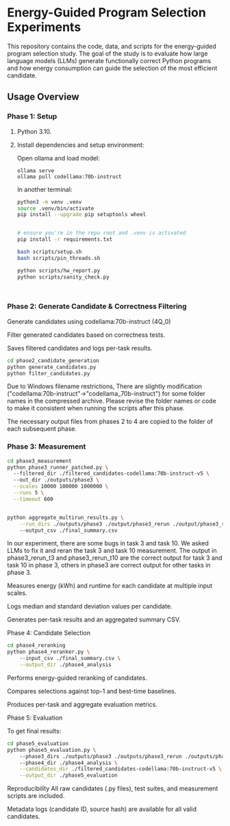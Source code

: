 # Energy-Guided Program Selection Experiments

This repository contains the code, data, and scripts for the energy-guided program selection study. The goal of the study is to evaluate how large language models (LLMs) generate functionally correct Python programs and how energy consumption can guide the selection of the most efficient candidate.

## Usage Overview

### Phase 1: Setup

1. Python 3.10.

2. Install dependencies and setup environment:

   Open ollama and load model:

   ```
   ollama serve
   ollama pull codellama:70b-instruct
   ```

   In another terminal:

   ```bash
   python3 -m venv .venv
   source .venv/bin/activate
   pip install --upgrade pip setuptools wheel
   
   
   # ensure you're in the repo root and .venv is activated
   pip install -r requirements.txt
   
   bash scripts/setup.sh
   bash scripts/pin_threads.sh
   
   python scripts/hw_report.py
   python scripts/sanity_check.py
   



### Phase 2: Generate Candidate & Correctness Filtering

Generate candidates using codellama:70b-instruct (4Q_0)

Filter generated candidates based on correctness tests.

Saves filtered candidates and logs per-task results.

```bash
cd phase2_candidate_generation
python generate_candidates.py
python filter_candidates.py
```

Due to Windows filename restrictions, There are slightly modification ("codellama:70b-instruct"->"codellama_70b-instruct") for some folder names in the compressed archive. Please revise the folder names or code to make it consistent when running the scripts after this phase.

The necessary output files from phases 2 to 4 are copied to the folder of each subsequent phase.

### Phase 3: Measurement

```bash
cd phase3_measurement
python phase3_runner_patched.py \     
  --filtered_dir ./filtered_candidates-codellama:70b-instruct-v5 \               
  --out_dir ./outputs/phase3 \
  --scales 10000 100000 1000000 \
  --runs 5 \
  --timeout 600


python aggregate_multirun_results.py \
    --run_dirs ./outputs/phase3 ./output/phase3_rerun ./output/phase3_rerun_t10 \ #If rerun some specific tasks, add all output path from last step to --run_dirs.
    --output_csv ./final_summary.csv    


```

In our experiment, there are some bugs in task 3 and task 10. We asked LLMs to fix it and reran the task 3 and task 10 measurement.
The output in phase3_rerun_t3 and phase3_rerun_t10 are the correct output for task 3 and task 10 in phase 3, others in phase3 are correct output for other tasks in phase 3.

Measures energy (kWh) and runtime for each candidate at multiple input scales.

Logs median and standard deviation values per candidate.

Generates per-task results and an aggregated summary CSV.

Phase 4: Candidate Selection

```bash
cd phase4_reranking 
python phase4_reranker.py \           
    --input_csv ./final_summary.csv \
    --output_dir ./phase4_analysis
```

Performs energy-guided reranking of candidates.

Compares selections against top-1 and best-time baselines.

Produces per-task and aggregate evaluation metrics.

Phase 5: Evaluation

To get final results:

```bash
cd phase5_evaluation 
python phase5_evaluation.py \         
    --phase3_dirs ./outputs/phase3 ./outputs/phase3_rerun ./outputs/phase3_rerun_t10 \ #If rerun some specific tasks, add all output path from last step to --phase3_dirs.
    --phase4_dir ./phase4_analysis \
    --candidates_dir ./filtered_candidates-codellama:70b-instruct-v5 \
    --output_dir ./phase5_evaluation

```



Reproducibility
All raw candidates (.py files), test suites, and measurement scripts are included.

Metadata logs (candidate ID, source hash) are available for all valid candidates.



